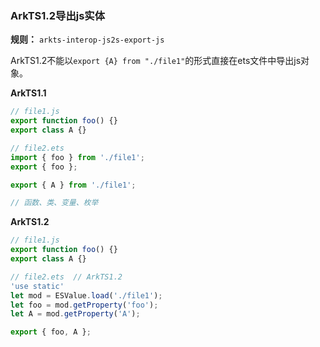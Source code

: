 ### ArkTS1.2导出js实体

**规则：** `arkts-interop-js2s-export-js`

ArkTS1.2不能以`export {A} from "./file1"`的形式直接在ets文件中导出js对象。

**ArkTS1.1**
```typescript
// file1.js
export function foo() {}
export class A {}

// file2.ets
import { foo } from './file1';
export { foo };

export { A } from './file1';

// 函数、类、变量、枚举
```

**ArkTS1.2**
```typescript
// file1.js
export function foo() {}
export class A {}

// file2.ets  // ArkTS1.2
'use static'
let mod = ESValue.load('./file1');
let foo = mod.getProperty('foo');
let A = mod.getProperty('A');

export { foo, A };
```